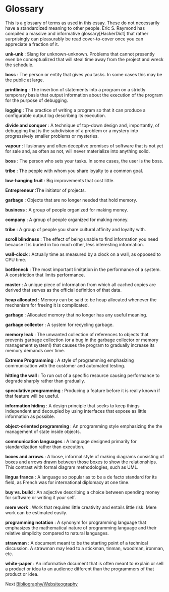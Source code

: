 # Glossary

This is a glossary of terms as used in this essay. These do not necessarily have a standardized meaning to other people. Eric S. Raymond has compiled a massive and informative glossary[HackerDict] that rather surprisingly can pleasurably be read cover-to-cover once you can appreciate a fraction of it.

**unk-unk**
: Slang for unknown-unknown. Problems that cannot presently even be conceptualized that will steal time away from the project and wreck the schedule.

**boss** 
: The person or entity that gives you tasks. In some cases this may be the public at large.

**printlining**
: The insertion of statements into a program on a strictly temporary basis that output information about the execution of the program for the purpose of debugging.

**logging**
: The practice of writing a program so that it can produce a configurable output log describing its execution.

**divide and conquer**
: A technique of top-down design and, importantly, of debugging that is the subdivision of a problem or a mystery into progressively smaller problems or mysteries.

**vapour**
: Illusionary and often deceptive promises of software that is not yet for sale and, as often as not, will never materialize into anything solid.

**boss**
: The person who sets your tasks. In some cases, the user is the boss.

**tribe**
: The people with whom you share loyalty to a common goal.

**low-hanging fruit**
: Big improvements that cost little.

**Entrepreneur**
:The initiator of projects.

**garbage**
: Objects that are no longer needed that hold memory.

**business**
: A group of people organized for making money.

**company**
: A group of people organized for making money.

**tribe**
: A group of people you share cultural affinity and loyalty with.

**scroll blindness**
: The effect of being unable to find information you need because it is buried in too much other, less interesting information.

**wall-clock**
: Actually time as measured by a clock on a wall, as opposed to CPU time.

**bottleneck**
: The most important limitation in the performance of a system. A constriction that limits performance.

**master**
: A unique piece of information from which all cached copies are derived that serves as the official definition of that data.

**heap allocated**
: Memory can be said to be heap allocated whenever the mechanism for freeing it is complicated.

**garbage**
: Allocated memory that no longer has any useful meaning.

**garbage collector**
: A system for recycling garbage.

**memory leak**
: The unwanted collection of references to objects that prevents garbage collection (or a bug in the garbage collector or memory management system!) that causes the program to gradually increase its memory demands over time.

**Extreme Programming**
: A style of programming emphasizing communication with the customer and automated testing.

**hitting the wall**
: To run out of a specific resource causing performance to degrade sharply rather than gradually.

**speculative programming**
: Producing a feature before it is really known if that feature will be useful.

**information hiding**
: A design principle that seeks to keep things independent and decoupled by using interfaces that expose as little information as possible.

**object-oriented programming**
: An programming style emphasizing the the management of state inside objects.

**communication languages**
: A language designed primarily for standardization rather than execution.

**boxes and arrows**
: A loose, informal style of making diagrams consisting of boxes and arrows drawn between those boxes to show the relationships. This contrast with formal diagram methodologies, such as UML.

**lingua franca**
: A language so popular as to be a de facto standard for its field, as French was for international diplomacy at one time.

**buy vs. build**
: An adjective describing a choice between spending money for software or writing it your self.

**mere work**
: Work that requires little creativity and entails little risk. Mere work can be estimated easily.

**programming notation**
: A synonym for programming language that emphasizes the mathematical nature of programming language and their relative simplicity compared to natural languages.

**strawman**
: A document meant to be the starting point of a technical discussion. A strawman may lead to a stickman, tinman, woodman, ironman, etc.

**white-paper**
: An informative document that is often meant to explain or sell a product or idea to an audience different than the programmers of that product or idea.

Next [Bibliography/Websiteography](5-Bibliography.md)